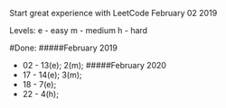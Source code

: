 Start great experience with LeetCode February 02 2019

Levels:
e - easy
m - medium
h - hard

#Done:
#####February 2019
- 02 - 13(e); 2(m);
#####February 2020
- 17 - 14(e); 3(m);
- 18 - 7(e);
- 22 - 4(h);


